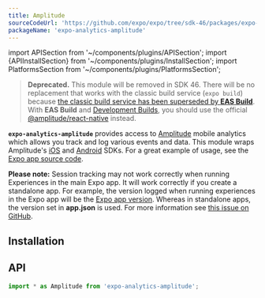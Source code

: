 ```yaml
---
title: Amplitude
sourceCodeUrl: 'https://github.com/expo/expo/tree/sdk-46/packages/expo-analytics-amplitude'
packageName: 'expo-analytics-amplitude'
---
```


import APISection from '~/components/plugins/APISection';
import {APIInstallSection} from '~/components/plugins/InstallSection';
import PlatformsSection from '~/components/plugins/PlatformsSection';

> **Deprecated.** This module will be removed in SDK 46. There will be no replacement that works with the classic build service (`expo build`) because [the classic build service has been superseded by **EAS Build**](https://blog.expo.dev/turtle-goes-out-to-sea-d334db2a6b60). With **EAS Build** and [Development Builds](/development/introduction.md), you should use the official [@amplitude/react-native](https://github.com/amplitude/Amplitude-ReactNative) instead.

**`expo-analytics-amplitude`** provides access to [Amplitude](https://amplitude.com/) mobile analytics which allows you track and log various events and data. This module wraps Amplitude's [iOS](https://github.com/amplitude/Amplitude-iOS) and [Android](https://github.com/amplitude/Amplitude-Android) SDKs. For a great example of usage, see the [Expo app source code](https://github.com/expo/expo/tree/main/home/api/Analytics.ts).

**Please note:** Session tracking may not work correctly when running Experiences in the main Expo app. It will work correctly if you create a standalone app. For example, the version logged when running experiences in the Expo app will be the [Expo app version](constants.md#constantsexpoversion). Whereas in standalone apps, the version set in **app.json** is used. For more information see [this issue on GitHub](https://github.com/expo/expo/issues/4720).

<PlatformsSection android emulator ios simulator />

## Installation

<APIInstallSection />

## API

```js
import * as Amplitude from 'expo-analytics-amplitude';
```

<APISection packageName="expo-analytics-amplitude" apiName="Amplitude" />
